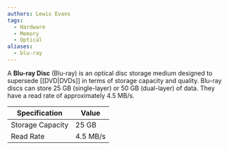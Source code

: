 ```yaml
---
authors: Lewis Evans
tags:
  - Hardware
  - Memory
  - Optical
aliases:
  - blu-ray
---
```

A **Blu-ray Disc** (Blu-ray) is an optical disc storage medium designed to supersede [[DVD|DVDs]] in terms of storage capacity and quality. Blu-ray discs can store 25 GB (single-layer) or 50 GB (dual-layer) of data. They have a read rate of approximately 4.5 MB/s.

| Specification         | Value    |
|-----------------------|----------|
| Storage Capacity       | 25 GB    |
| Read Rate              | 4.5 MB/s |

